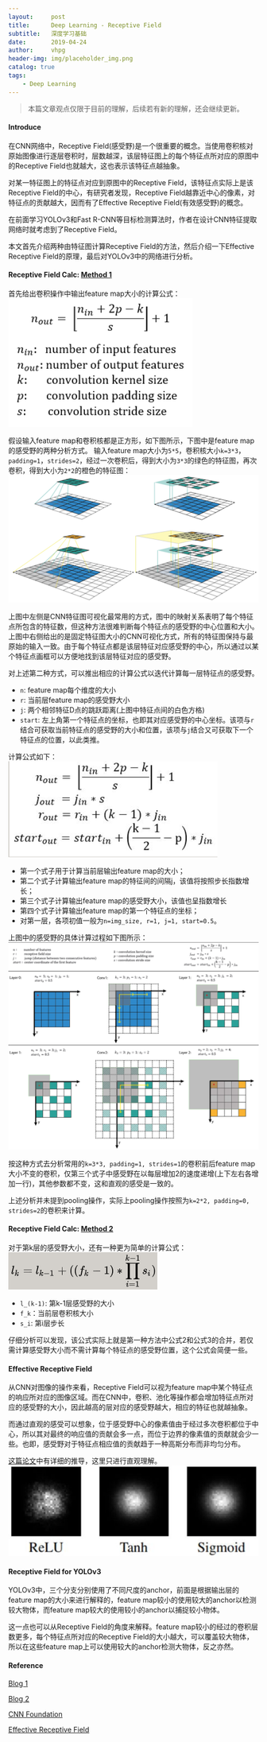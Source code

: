 ```yaml
---
layout:     post
title:      Deep Learning - Receptive Field
subtitle:   深度学习基础
date:       2019-04-24
author:     vhpg
header-img: img/placeholder_img.png
catalog: true
tags:
    - Deep Learning
---
```

> 本篇文章观点仅限于目前的理解，后续若有新的理解，还会继续更新。

#### Introduce
在CNN网络中，Receptive Field(感受野)是一个很重要的概念。当使用卷积核对原始图像进行逐层卷积时，层数越深，该层特征图上的每个特征点所对应的原图中的Receptive Field也就越大，这也表示该特征点越抽象。

对某一特征图上的特征点对应到原图中的Receptive Field，该特征点实际上是该Receptive Field的中心，有研究者发现，Receptive Field越靠近中心的像素，对特征点的贡献越大，因而有了Effective Receptive Field(有效感受野)的概念。

在前面学习YOLOv3和Fast R-CNN等目标检测算法时，作者在设计CNN特征提取网络时就考虑到了Receptive Field。

本文首先介绍两种由特征图计算Receptive Field的方法，然后介绍一下Effective Receptive Field的原理，最后对YOLOv3中的网络进行分析。

#### Receptive Field Calc: [Method 1](https://medium.com/mlreview/a-guide-to-receptive-field-arithmetic-for-convolutional-neural-networks-e0f514068807)
首先给出卷积操作中输出feature map大小的计算公式：
![2019-04-25_081113](/assets/2019-04-25_081113.png)

假设输入feature map和卷积核都是正方形，如下图所示，下图中是feature map的感受野的两种分析方式。
输入feature map大小为`5*5`，卷积核大小`k=3*3`，`padding=1`，`strides=2`，经过一次卷积后，得到大小为`3*3`的绿色的特征图，再次卷积，得到大小为`2*2`的橙色的特征图：
![1_mModSYik9cD9XJNemdTraw](/assets/1_mModSYik9cD9XJNemdTraw.png)

上图中左侧是CNN特征图可视化最常用的方式，图中的映射关系表明了每个特征点所包含的特征数，但这种方法很难判断每个特征点的感受野的中心位置和大小。
上图中右侧给出的是固定特征图大小的CNN可视化方式，所有的特征图保持与最原始的输入一致。由于每个特征点都是该层特征对应感受野的中心，所以通过以某个特征点画框可以方便地找到该层特征对应的感受野。

对上述第二种方式，可以推出相应的计算公式以迭代计算每一层特征点的感受野。
* `n`: feature map每个维度的大小
* `r`: 当前层feature map的感受野大小
* `j`: 两个相邻特征D点的跳跃距离(上图中特征点间的白色方格)
* `start`: 左上角第一个特征点的坐标，也即其对应感受野的中心坐标。该项与`r`结合可获取当前特征点的感受野的大小和位置，该项与`j`结合又可获取下一个特征点的位置，以此类推。

计算公式如下：
![1_mModSYik9cD9XJNemdTraw](/assets/1_mModSYik9cD9XJNemdTraw_4j8yszcfg.png)

* 第一个式子用于计算当前层输出feature map的大小；
* 第二个式子计算输出feature map的特征间的间隔j，该值将按照步长指数增长；
* 第三个式子计算输出feature map的感受野大小，该值也呈指数增长
* 第四个式子计算输出feature map的第一个特征点的坐标；
* 对第一层，各项初值一般为`n=img_size, r=1, j=1, start=0.5`。

上图中的感受野的具体计算过程如下图所示：
![1_5IjtUJiHN9oUfNXLWgkh4w](/assets/1_5IjtUJiHN9oUfNXLWgkh4w.png)

按这种方式去分析常用的`k=3*3, padding=1, strides=1`的卷积前后feature map大小不变的卷积，仅第三个式子中感受野在以每层增加2的速度递增(上下左右各增加一行)，其他参数都不变，这和直观的感受是一致的。

上述分析并未提到pooling操作，实际上pooling操作按照为`k=2*2, padding=0, strides=2`的卷积来计算。

#### Receptive Field Calc: [Method 2](https://shawnleezx.github.io/blog/2017/02/11/calculating-receptive-field-of-cnn/)
对于第k层的感受野大小，还有一种更为简单的计算公式：
![2019-04-25_091341](/assets/2019-04-25_091341.png)

* `l_(k-1)`: 第k-1层感受野的大小
* `f_k`：当前层卷积核大小
* `s_i`: 第i层步长

仔细分析可以发现，该公式实际上就是第一种方法中公式2和公式3的合并，若仅需计算感受野大小而不需计算每个特征点的感受野位置，这个公式会简便一些。

#### Effective Receptive Field
从CNN对图像的操作来看，Receptive Field可以视为feature map中某个特征点的响应所对应的图像区域。而在CNN中，卷积、池化等操作都会增加特征点所对应的感受野的大小，因此越高的层对应的感受野越大，相应的特征也就越抽象。

而通过直观的感受可以想象，位于感受野中心的像素值由于经过多次卷积都位于中心，所以其对最终的响应值的贡献会多一点，而位于边界的像素值的贡献就会少一些。也即，感受野对于特征点相应值的贡献趋于一种高斯分布而非均匀分布。

[这篇论文](https://arxiv.org/pdf/1701.04128.pdf)中有详细的推导，这里只进行直观理解。
![2019-04-25_101349](/assets/2019-04-25_101349.png)

#### Receptive Field for YOLOv3
YOLOv3中，三个分支分别使用了不同尺度的anchor，前面是根据输出层的feature map的大小来进行解释的，feature map较小的使用较大的anchor以检测较大物体，而feature map较大的使用较小的anchor以捕捉较小物体。

这一点也可以从Receptive Field的角度来解释。feature map较小的经过的卷积层数更多，每个特征点所对应的Receptive Field的大小越大，可以覆盖较大物体，所以在这些feature map上可以使用较大的anchor检测大物体，反之亦然。

#### Reference
[Blog 1](https://medium.com/mlreview/a-guide-to-receptive-field-arithmetic-for-convolutional-neural-networks-e0f514068807)

[Blog 2](https://shawnleezx.github.io/blog/2017/02/11/calculating-receptive-field-of-cnn/)

[CNN Foundation](https://arxiv.org/pdf/1603.07285.pdf)

[Effective Receptive Field](https://arxiv.org/pdf/1701.04128.pdf)
